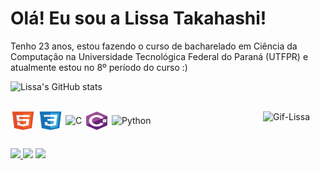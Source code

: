 # Olá! Eu sou a Lissa Takahashi!

Tenho 23 anos, estou fazendo o curso de bacharelado em Ciência da Computação na Universidade Tecnológica Federal do Paraná (UTFPR) e atualmente estou no 8º período do curso :)

![Lissa's GitHub stats](https://github-readme-stats.vercel.app/api?username=lissatakahashi&show_icons=true&theme=dracula)

<div style="display: inline_block"><br>
  <img align="center" alt="HTML" height="30" width="40" src="https://raw.githubusercontent.com/devicons/devicon/master/icons/html5/html5-original.svg">
  <img align="center" alt="CSS" height="30" width="40" src="https://raw.githubusercontent.com/devicons/devicon/master/icons/css3/css3-original.svg">
  <img align="center" alt="C" height="30" width="40" src="https://cdn.jsdelivr.net/gh/devicons/devicon/icons/c/c-original.svg">
  <img align="center" alt="Csharp" height="30" width="40" src="https://raw.githubusercontent.com/devicons/devicon/master/icons/csharp/csharp-original.svg">
  <img align="center" alt="Python" height="30" width="40" src="https://cdn.jsdelivr.net/gh/devicons/devicon/icons/python/python-original.svg">
  <img align="right" alt="Gif-Lissa" height="100" width="100" src="https://media.discordapp.net/attachments/1119610196810010657/1145389069002608650/avatargithub.gif">
</div>

##

<div> 
  <a href="https://www.linkedin.com/in/lissa-takahashi-a573901ab/" target="_blank"><img src="https://img.shields.io/badge/-LinkedIn-%230077B5?style=for-the-badge&logo=linkedin&logoColor=white" target="_blank">
  <a href="https://instagram.com/lissa_takahashi" target="_blank"><img src="https://img.shields.io/badge/-Instagram-%23E4405F?style=for-the-badge&logo=instagram&logoColor=white" target="_blank"></a>
 	<a href="https://www.twitch.tv/lissatakahashi" target="_blank"><img src="https://img.shields.io/badge/Twitch-9146FF?style=for-the-badge&logo=twitch&logoColor=white" target="_blank"></a>
</div>
